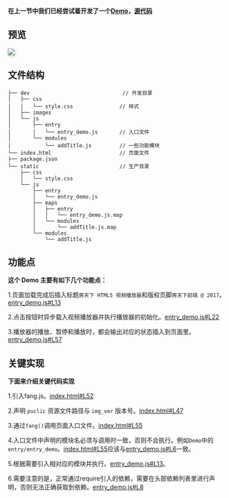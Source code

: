 **在上一节中我们已经尝试着开发了一个[Demo](http://doc.brofen.cn/fangjs/demo/)，[源代码](http://git.brofen.cn/fenglinzeng/FangJS/)**

## 预览

<img src="https://ws2.sinaimg.cn/large/006tNc79ly1fhv5n5wc9mj30m50ffq33.jpg" style="box-shadow: 0 2px 6px rgba(0,0,0,.2)">

## 文件结构

```
├── dev                              // 开发目录
│   ├── css
│   │   └── style.css               // 样式
│   ├── images
│   └── js
│       ├── entry
│       │   └── entry_demo.js       // 入口文件
│       └── modules
│           └── addTitle.js         // 一些功能模块
└── index.html                      // 页面文件
├── package.json
└── static                          // 生产目录
    ├── css
    │   └── style.css
    └── js
        ├── entry
        │   └── entry_demo.js
        ├── maps
        │   ├── entry
        │   │   └── entry_demo.js.map
        │   └── modules
        │       └── addTitle.js.map
        └── modules
            └── addTitle.js
```

## 功能点

**这个 Demo 主要有如下几个功能点：**

1.页面加载完成后插入标题`房天下 HTML5 视频播放器`和版权页脚`房天下前端 @ 2017`。[entry_demo.js#L13](http://git.brofen.cn/fenglinzeng/FangJS/src/master/demo/dev/js/entry/entry_demo.js#L13)

2.点击按钮时异步载入视频播放器并执行播放器的初始化。[entry_demo.js#L22](http://git.brofen.cn/fenglinzeng/FangJS/src/master/demo/dev/js/entry/entry_demo.js#L22)

3.播放器的播放、暂停和播放时，都会输出对应的状态插入到页面里。[entry_demo.js#L57](http://git.brofen.cn/fenglinzeng/FangJS/src/master/demo/dev/js/entry/entry_demo.js#L57)

## 关键实现
**下面来介绍关键代码实现**

1.引入fang.js。[index.html#L52](http://git.brofen.cn/fenglinzeng/FangJS/src/master/demo/index.html#L52)

2.声明 `puclic` 资源文件路径与 `img_ver` 版本号。[index.html#L47](http://git.brofen.cn/fenglinzeng/FangJS/src/master/demo/index.html#L47)

3.通过`fang()`调用页面入口文件。[index.html#L55](http://git.brofen.cn/fenglinzeng/FangJS/src/master/demo/index.html#L55)

4.入口文件中声明的模块名必须与调用时一致，否则不会执行。例如`Demo`中的`entry/entry_demo`。[index.html#L55](http://git.brofen.cn/fenglinzeng/FangJS/src/master/demo/index.html#L55)应该与[entry_demo.js#L6](http://git.brofen.cn/fenglinzeng/FangJS/src/master/demo/dev/js/entry/entry_demo.js#L6)一致。

5.根据需要引入相对应的模块并执行。[entry_demo.js#L13](http://git.brofen.cn/fenglinzeng/FangJS/src/master/demo/dev/js/entry/entry_demo.js#L13)。

6.需要注意的是，正常通过require引入的依赖，需要在头部依赖列表里进行声明，否则无法正确获取到依赖。[entry_demo.js#L8](http://git.brofen.cn/fenglinzeng/FangJS/src/master/demo/dev/js/entry/entry_demo.js#L8)
